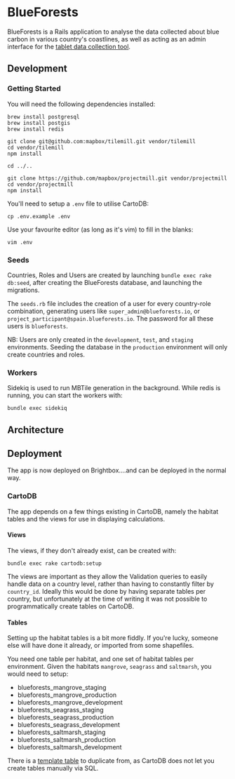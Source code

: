 # BlueForests

BlueForests is a Rails application to analyse the data collected about
blue carbon in various country's coastlines, as well as acting as an
admin interface for the [tablet data collection
tool](https://github.com/unepwcmc/BlueCarbonMobileNext).

## Development

### Getting Started

You will need the following dependencies installed:

```
brew install postgresql
brew install postgis
brew install redis

git clone git@github.com:mapbox/tilemill.git vendor/tilemill
cd vendor/tilemill
npm install

cd ../..

git clone https://github.com/mapbox/projectmill.git vendor/projectmill
cd vendor/projectmill
npm install
```

You'll need to setup a `.env` file to utilise CartoDB:

```
cp .env.example .env
```

Use your favourite editor (as long as it's vim) to fill in the blanks:

```
vim .env
```

### Seeds

Countries, Roles and Users are created by launching `bundle exec rake db:seed`, after creating the BlueForests database, and launching the migrations.

The `seeds.rb` file includes the creation of a user for every country-role combination, generating users like `super_admin@blueforests.io`, or `project_participant@spain.blueforests.io`. The password for all these users is `blueforests`.

NB: Users are only created in the `development`, `test`, and `staging` environments. Seeding the database in the `production` environment will only create countries and roles.

### Workers

Sidekiq is used to run MBTile generation in the background. While redis
is running, you can start the workers with:

```
bundle exec sidekiq
```

## Architecture

## Deployment

The app is now deployed on Brightbox....and can be deployed in the normal way.

### CartoDB

The app depends on a few things existing in CartoDB, namely the habitat
tables and the views for use in displaying calculations.

#### Views

The views, if they don't already exist, can be created with:

```
bundle exec rake cartodb:setup
```

The views are important as they allow the Validation queries to easily
handle data on a country level, rather than having to constantly filter
by `country_id`. Ideally this would be done by having separate tables
per country, but unfortunately at the time of writing it was not
possible to programmatically create tables on CartoDB.

#### Tables

Setting up the habitat tables is a bit more fiddly. If you're lucky,
someone else will have done it already, or imported from some
shapefiles.

You need one table per habitat, and one set of habitat tables per
environment. Given the habitats `mangrove`, `seagrass` and `saltmarsh`,
you would need to setup:

* blueforests_mangrove_staging
* blueforests_mangrove_production
* blueforests_mangrove_development
* blueforests_seagrass_staging
* blueforests_seagrass_production
* blueforests_seagrass_development
* blueforests_saltmarsh_staging
* blueforests_saltmarsh_production
* blueforests_saltmarsh_development

There is a [template
table](https://carbon-tool.cartodb.com/tables/blueforests_template/) to
duplicate from, as CartoDB does not let you create tables manually via
SQL.
